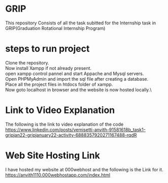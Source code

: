 # GRIP

This repository Consists of all the task subitted for the Internship task in GRIP(Graduation Rotational Internship Program)

# steps to run project
Clone the repository.\
Now install Xampp if not already present.\
open xampp control pannel and start Appache and Mysql servers.\
Open PHPMyAdmin and import the sql file after creating a database.\
Place all the project files in htdocs folder of xampp.\
Now goto localhost in browser and the website is now hosted locally.\

# Link to Video Explanation
The following is the link to video explanation of the code
https://www.linkedin.com/posts/vemisetti-anvith-91581618b_task1-gripjan22-gripjanuary22-activity-6888357920271167488-rqdR

# Web Site Hosting Link 
I have hosted my website at 000webhost and the following is the Link for it.
https://anvith1110.000webhostapp.com/index.html
